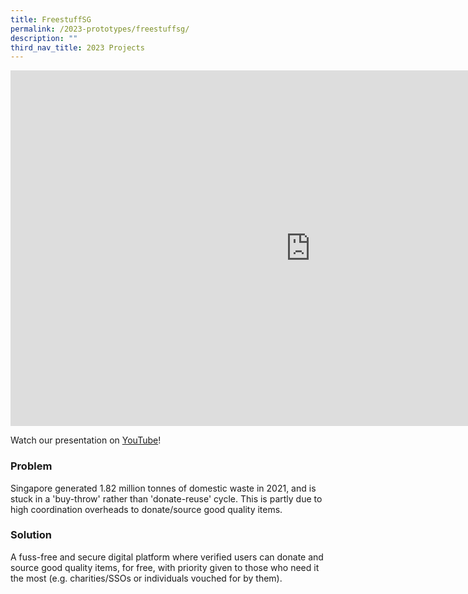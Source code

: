 ```yaml
---
title: FreestuffSG
permalink: /2023-prototypes/freestuffsg/
description: ""
third_nav_title: 2023 Projects
---
```

<iframe allowfullscreen="true" height="569" width="960" frameborder="0" src="https://docs.google.com/presentation/d/e/2PACX-1vQ0_txaGtTEm2DUz6cv8b1zYGWrvOmNO4Q08o1NZQ3viFKjzEGkJG3TIdQ7yykOmpeq65IeQ1zY3Iih/embed?start=false&amp;loop=false&amp;delayms=10000"></iframe>

Watch our presentation on [YouTube](https://www.youtube.com/live/mgxE3IPE4WY?feature=share&amp;t=4334)!

### Problem
Singapore generated 1.82 million tonnes of domestic waste in 2021, and is stuck in a 'buy-throw' rather than 'donate-reuse' cycle. This is partly due to high coordination overheads to donate/source good quality items.

### Solution
A fuss-free and secure digital platform where verified users can donate and source good quality items, for free, with priority given to those who need it the most (e.g. charities/SSOs or individuals vouched for by them).